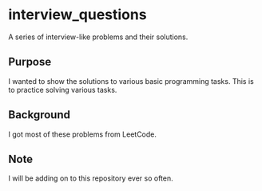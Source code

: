 # interview_questions
A series of interview-like problems and their solutions.

## Purpose
I wanted to show the solutions to various basic programming tasks. This is to practice solving various tasks.

## Background
I got most of these problems from LeetCode.

## Note
I will be adding on to this repository ever so often.
